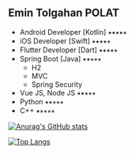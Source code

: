 ## Emin Tolgahan POLAT 

  - Android Developer [Kotlin] ⭑⭑⭑⭑⭒
  - iOS Developer [Swift] ⭑⭑⭑⭑⭒
  - Flutter Developer [Dart] ⭑⭑⭑⭑⭒
  - Spring Boot [Java] ⭑⭑⭒⭒⭒
      - H2
      - MVC
      - Spring Security
  - Vue JS, Node JS ⭑⭑⭒⭒⭒
  - Python ⭑⭑⭒⭒⭒
  - C++ ⭑⭒⭒⭒⭒
  
  [![Anurag's GitHub stats](https://github-readme-stats.vercel.app/api?username=emintolgahanpolat)](https://github.com/anuraghazra/github-readme-stats)
  
  [![Top Langs](https://github-readme-stats.vercel.app/api/top-langs/?username=emintolgahanpolat&langs_count=8)](https://github.com/anuraghazra/github-readme-stats)
